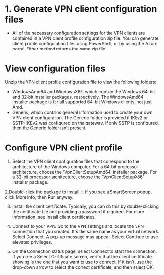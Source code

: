 # 1. Generate VPN client configuration files
- All of the necessary configuration settings for the VPN clients are contained in a VPN client profile configuration zip file. You can generate client profile configuration files using PowerShell, or by using the Azure portal. Either method returns the same zip file.

# View configuration files
Unzip the VPN client profile configuration file to view the following folders:

- WindowsAmd64 and WindowsX86, which contain the Windows 64-bit and 32-bit installer packages, respectively. The WindowsAmd64 installer package is for all supported 64-bit Windows clients, not just Amd.
- Generic, which contains general information used to create your own VPN client configuration. The Generic folder is provided if IKEv2 or SSTP+IKEv2 was configured on the gateway. If only SSTP is configured, then the Generic folder isn’t present.

# Configure VPN client profile
1. Select the VPN client configuration files that correspond to the architecture of the Windows computer. For a 64-bit processor architecture, choose the 'VpnClientSetupAmd64' installer package. For a 32-bit processor architecture, choose the 'VpnClientSetupX86' installer package.

2.Double-click the package to install it. If you see a SmartScreen popup, click More info, then Run anyway.

3. Install the client certificate. Typically, you can do this by double-clicking the certificate file and providing a password if required. For more information, see Install client certificates.

4. Connect to your VPN. Go to the VPN settings and locate the VPN connection that you created. It's the same name as your virtual network. Select Connect. A pop-up message may appear. Select Continue to use elevated privileges.

5. On the Connection status page, select Connect to start the connection. If you see a Select Certificate screen, verify that the client certificate showing is the one that you want to use to connect. If it isn't, use the drop-down arrow to select the correct certificate, and then select OK.

